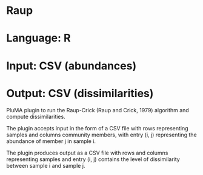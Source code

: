# Raup
# Language: R
# Input: CSV (abundances)
# Output: CSV (dissimilarities)

PluMA plugin to run the Raup-Crick (Raup and Crick, 1979) algorithm
and compute dissimilarities.

The plugin accepts input in the form of a CSV file with rows representing samples
and columns community members, with entry (i, j) representing the abundance of member j
in sample i.

The plugin produces output as a CSV file with rows and columns representing samples
and entry (i, j) contains the level of dissimilarity between sample i and sample j.
